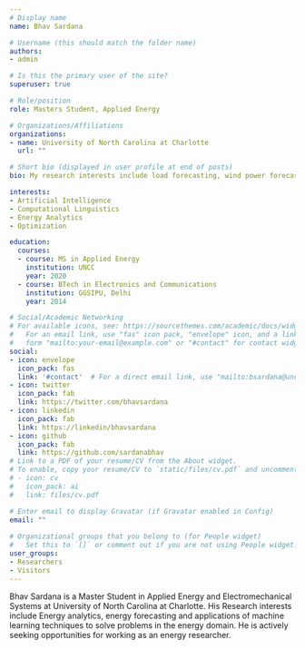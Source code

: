 ```yaml
---
# Display name
name: Bhav Sardana

# Username (this should match the folder name)
authors:
- admin

# Is this the primary user of the site?
superuser: true

# Role/position
role: Masters Student, Applied Energy

# Organizations/Affiliations
organizations:
- name: University of North Carolina at Charlotte
  url: ""

# Short bio (displayed in user profile at end of posts)
bio: My research interests include load forecasting, wind power forecasting, electricity price forecasting, optimization.

interests:
- Artificial Intelligence
- Computational Linguistics
- Energy Analytics
- Optimization

education:
  courses:
  - course: MS in Applied Energy
    institution: UNCC
    year: 2020
  - course: BTech in Electronics and Communications
    institution: GGSIPU, Delhi
    year: 2014

# Social/Academic Networking
# For available icons, see: https://sourcethemes.com/academic/docs/widgets/#icons
#   For an email link, use "fas" icon pack, "envelope" icon, and a link in the
#   form "mailto:your-email@example.com" or "#contact" for contact widget.
social:
- icon: envelope
  icon_pack: fas
  link: '#contact'  # For a direct email link, use "mailto:bsardana@uncc.edu".
- icon: twitter
  icon_pack: fab
  link: https://twitter.com/bhavsardana
- icon: linkedin
  icon_pack: fab
  link: https://linkedin/bhavsardana
- icon: github
  icon_pack: fab
  link: https://github.com/sardanabhav
# Link to a PDF of your resume/CV from the About widget.
# To enable, copy your resume/CV to `static/files/cv.pdf` and uncomment the lines below.  
# - icon: cv
#   icon_pack: ai
#   link: files/cv.pdf

# Enter email to display Gravatar (if Gravatar enabled in Config)
email: ""
  
# Organizational groups that you belong to (for People widget)
#   Set this to `[]` or comment out if you are not using People widget.  
user_groups:
- Researchers
- Visitors
---
```


Bhav Sardana is a Master Student in Applied Energy and Electromechanical Systems at University of North Carolina at Charlotte. His Research interests include Energy analytics, energy forecasting and applications of machine learning techniques to solve problems in the energy domain. He is actively seeking opportunities for working as an energy researcher.